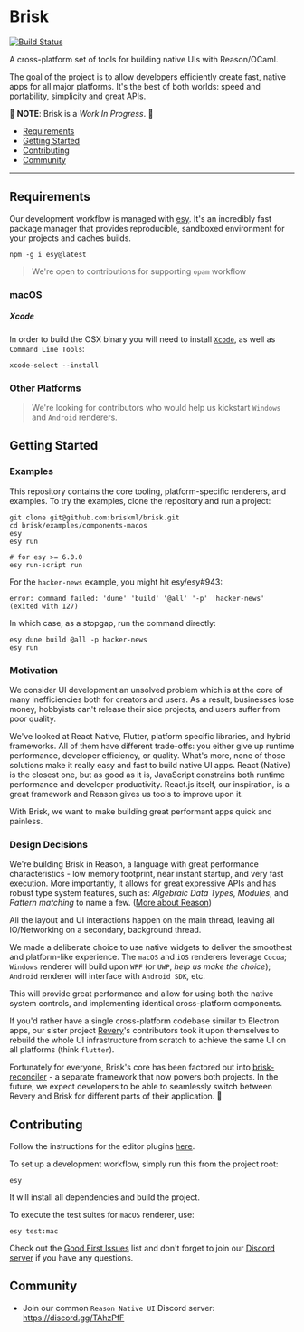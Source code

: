 # Brisk

[![Build Status](https://dev.azure.com/briskml/brisk/_apis/build/status/Azure%20DevOps)](https://dev.azure.com/briskml/brisk/_build/latest?definitionId=1)

A cross-platform set of tools for building native UIs with Reason/OCaml.

The goal of the project is to allow developers efficiently create fast, native apps for all major platforms. It's the best of both worlds: speed and portability, simplicity and great APIs.

:construction: **NOTE**: Brisk is a _Work In Progress_. :construction:

- [Requirements](#requirements)
- [Getting Started](#getting-started)
- [Contributing](#contributing)
- [Community](#community)

---

## Requirements

Our development workflow is managed with [esy](https://esy.sh/). It's an incredibly fast package manager that provides reproducible, sandboxed environment for your projects and caches builds.

```
npm -g i esy@latest
```

> We're open to contributions for supporting `opam` workflow

### macOS

##### Xcode

In order to build the OSX binary you will need to install [`Xcode`](https://developer.apple.com/xcode/), as well as `Command Line Tools`:

```
xcode-select --install
```

### Other Platforms

> We're looking for contributors who would help us kickstart `Windows` and `Android` renderers.

## Getting Started

### Examples

This repository contains the core tooling, platform-specific renderers, and examples.
To try the examples, clone the repository and run a project:

```
git clone git@github.com:briskml/brisk.git
cd brisk/examples/components-macos
esy
esy run

# for esy >= 6.0.0
esy run-script run
```

For the `hacker-news` example, you might hit esy/esy#943:

```
error: command failed: 'dune' 'build' '@all' '-p' 'hacker-news' (exited with 127)
```

In which case, as a stopgap, run the command directly:

```
esy dune build @all -p hacker-news
esy run
```

### Motivation

We consider UI development an unsolved problem which is at the core of many inefficiencies both for creators and users. As a result, businesses lose money, hobbyists can't release their side projects, and users suffer from poor quality.

We've looked at React Native, Flutter, platform specific libraries, and hybrid frameworks. All of them have different trade-offs: you either give up runtime performance, developer efficiency, or quality. What's more, none of those solutions make it really easy and fast to build native UI apps. React (Native) is the closest one, but as good as it is, JavaScript constrains both runtime performance and developer productivity. React.js itself, our inspiration, is a great framework and Reason gives us tools to improve upon it.

With Brisk, we want to make building great performant apps quick and painless.

### Design Decisions

We're building Brisk in Reason, a language with great performance characteristics - low memory footprint, near instant startup, and very fast execution.
More importantly, it allows for great expressive APIs and has robust type system features, such as: _Algebraic Data Types_, _Modules_, and _Pattern matching_ to name a few. ([More about Reason](https://reasonml.github.io))

All the layout and UI interactions happen on the main thread, leaving all IO/Networking on a secondary, background thread.

We made a deliberate choice to use native widgets to deliver the smoothest and platform-like experience. The `macOS` and `iOS` renderers leverage `Cocoa`; `Windows` renderer will build upon `WPF` (or `UWP`, _help us make the choice_); `Android` renderer will interface with `Android SDK`, etc.

This will provide great performance and allow for using both the native system controls, and implementing identical cross-platform components.

If you'd rather have a single cross-platform codebase similar to Electron apps, our sister project [Revery](https://github.com/revery-ui/revery)'s contributors took it upon themselves to rebuild the whole UI infrastructure from scratch to achieve the same UI on all platforms (think `flutter`).

Fortunately for everyone, Brisk's core has been factored out into [brisk-reconciler](https://github.com/briskml/brisk-reconciler) - a separate framework that now powers both projects. In the future, we expect developers to be able to seamlessly switch between Revery and Brisk for different parts of their application. 🤯

## Contributing

Follow the instructions for the editor plugins [here](https://reasonml.github.io/docs/en/editor-plugins#native-project-development-community-supported).

To set up a development workflow, simply run this from the project root:

```
esy
```

It will install all dependencies and build the project.

To execute the test suites for `macOS` renderer, use:

```
esy test:mac
```

Check out the [Good First Issues](https://github.com/briskml/brisk/issues?q=is%3Aissue+is%3Aopen+label%3A%22good+first+issue%22) list and don't forget to join our [Discord server](https://discord.gg/TAhzPfF) if you have any questions.

## Community

- Join our common `Reason Native UI` Discord server: https://discord.gg/TAhzPfF
